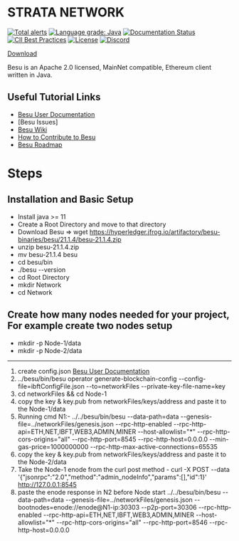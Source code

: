 
# STRATA NETWORK

 [![Total alerts](https://img.shields.io/lgtm/alerts/g/hyperledger/besu.svg?logo=lgtm&logoWidth=18)](https://lgtm.com/projects/g/hyperledger/besu/alerts/)
 [![Language grade: Java](https://img.shields.io/lgtm/grade/java/g/hyperledger/besu.svg?logo=lgtm&logoWidth=18)](https://lgtm.com/projects/g/hyperledger/besu/context:java)
 [![Documentation Status](https://readthedocs.org/projects/hyperledger-besu/badge/?version=latest)](https://besu.hyperledger.org/en/latest/?badge=latest)
 [![CII Best Practices](https://bestpractices.coreinfrastructure.org/projects/3174/badge)](https://bestpractices.coreinfrastructure.org/projects/3174)
 [![License](https://img.shields.io/badge/License-Apache%202.0-blue.svg)](https://github.com/hyperledger/besu/blob/main/LICENSE)
 [![Discord](https://img.shields.io/discord/905194001349627914?logo=Hyperledger&style=plastic)](https://discord.gg/hyperledger)

[Download](https://hyperledger.jfrog.io/artifactory/besu-binaries/besu/)

Besu is an Apache 2.0 licensed, MainNet compatible, Ethereum client written in Java.

## Useful Tutorial Links

* [Besu User Documentation](https://besu.hyperledger.org/en/stable/Tutorials/Private-Network/Create-IBFT-Network/)
* [Besu Issues]
* [Besu Wiki](https://wiki.hyperledger.org/display/BESU/Hyperledger+Besu)
* [How to Contribute to Besu](https://wiki.hyperledger.org/display/BESU/How+to+Contribute)
* [Besu Roadmap](https://wiki.hyperledger.org/display/BESU/Roadmap)

# Steps 

## Installation and Basic Setup

* Install java >= 11
* Create a Root Directory and move to that directory
* Download Besu => wget https://hyperledger.jfrog.io/artifactory/besu-binaries/besu/21.1.4/besu-21.1.4.zip
* unzip besu-21.1.4.zip
* mv besu-21.1.4 besu
* cd besu/bin
* ./besu --version
* cd Root Directory 
* mkdir Network 
* cd Network

## Create how many nodes needed for your project, For example create two nodes setup

* mkdir -p Node-1/data
* mkdir -p Node-2/data
-------------------------------------------------------------------------------------
1. create config.json [Besu User Documentation](https://besu.hyperledger.org/en/stable/Tutorials/Private-Network/Create-IBFT-Network/)
2. ../besu/bin/besu operator generate-blockchain-config --config-file=ibftConfigFile.json --to=networkFiles --private-key-file-name=key
3. cd networkFiles && cd Node-1
4. copy the key & key.pub from networkFiles/keys/address and paste it to the Node-1/data
5. Running cmd N1:-
../../besu/bin/besu --data-path=data --genesis-file=../networkFiles/genesis.json --rpc-http-enabled --rpc-http-api=ETH,NET,IBFT,WEB3,ADMIN,MINER --host-allowlist="*" --rpc-http-cors-origins="all" --rpc-http-port=8545 --rpc-http-host=0.0.0.0 --min-gas-price=1000000000 --rpc-http-max-active-connections=65535
6. copy the key & key.pub from networkFiles/keys/address and paste it to the Node-2/data
7. Take the Node-1 enode from the curl post method - curl -X POST --data '{"jsonrpc":"2.0","method":"admin_nodeInfo","params":[],"id":1}' http://127.0.0.1:8545
8. paste the enode response in N2 before Node start
    ../../besu/bin/besu --data-path=data --genesis-file=../networkFiles/genesis.json --bootnodes=enode://enode@N1-ip:30303 --p2p-port=30306 --rpc-http-enabled --rpc-http-api=ETH,NET,IBFT,WEB3,ADMIN,MINER --host-allowlist="*" --rpc-http-cors-origins="all" --rpc-http-port=8546 --rpc-http-host=0.0.0.0

